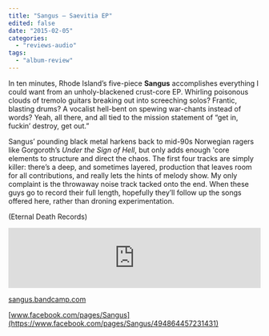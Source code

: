 ```yaml
---
title: "Sangus – Saevitia EP"
edited: false
date: "2015-02-05"
categories:
  - "reviews-audio"
tags:
  - "album-review"
---
```


In ten minutes, Rhode Island’s five-piece **Sangus** accomplishes everything I could want from an unholy-blackened crust-core EP. Whirling poisonous clouds of tremolo guitars breaking out into screeching solos? Frantic, blasting drums? A vocalist hell-bent on spewing war-chants instead of words? Yeah, all there, and all tied to the mission statement of “get in, fuckin’ destroy, get out.”

Sangus’ pounding black metal harkens back to mid-90s Norwegian ragers like Gorgoroth’s _Under the Sign of Hell_, but only adds enough 'core elements to structure and direct the chaos. The first four tracks are simply killer: there’s a deep, and sometimes layered, production that leaves room for all contributions, and really lets the hints of melody show. My only complaint is the throwaway noise track tacked onto the end. When these guys go to record their full length, hopefully they’ll follow up the songs offered here, rather than droning experimentation.

(Eternal Death Records)

<iframe style="border: 0; width: 100%; height: 120px;" src="https://bandcamp.com/EmbeddedPlayer/album=196655508/size=large/bgcol=ffffff/linkcol=0687f5/tracklist=false/artwork=small/transparent=true/" width="300" height="150" seamless=""><a href="http://sangus.bandcamp.com/album/saevitia">Saevitia by SANGUS</a></iframe>

[sangus.bandcamp.com](http://sangus.bandcamp.com/)

[www.facebook.com/pages/Sangus](https://www.facebook.com/pages/Sangus/494864457231431)
